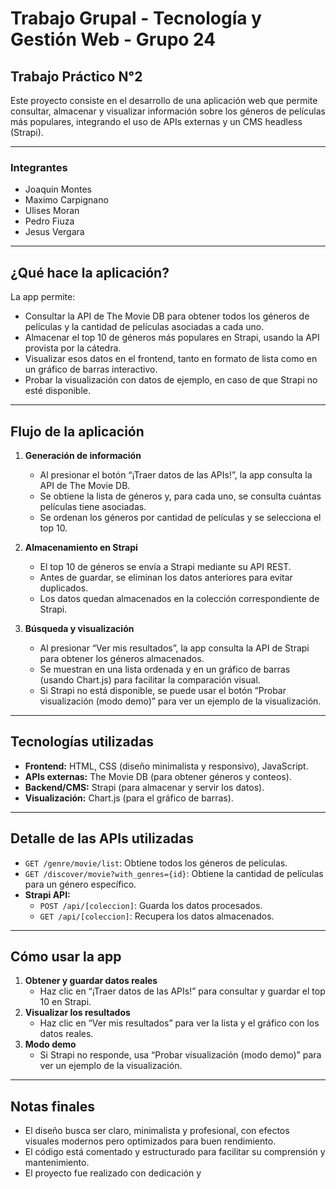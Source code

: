# Trabajo Grupal - Tecnología y Gestión Web - Grupo 24

## Trabajo Práctico N°2

Este proyecto consiste en el desarrollo de una aplicación web que permite consultar, almacenar y visualizar información sobre los géneros de películas más populares, integrando el uso de APIs externas y un CMS headless (Strapi).

---

### **Integrantes**
- Joaquin Montes
- Maximo Carpignano
- Ulises Moran
- Pedro Fiuza
- Jesus Vergara

---

## ¿Qué hace la aplicación?

La app permite:
- Consultar la API de The Movie DB para obtener todos los géneros de películas y la cantidad de películas asociadas a cada uno.
- Almacenar el top 10 de géneros más populares en Strapi, usando la API provista por la cátedra.
- Visualizar esos datos en el frontend, tanto en formato de lista como en un gráfico de barras interactivo.
- Probar la visualización con datos de ejemplo, en caso de que Strapi no esté disponible.

---

## **Flujo de la aplicación**

1. **Generación de información**
   - Al presionar el botón “¡Traer datos de las APIs!”, la app consulta la API de The Movie DB.
   - Se obtiene la lista de géneros y, para cada uno, se consulta cuántas películas tiene asociadas.
   - Se ordenan los géneros por cantidad de películas y se selecciona el top 10.

2. **Almacenamiento en Strapi**
   - El top 10 de géneros se envía a Strapi mediante su API REST.
   - Antes de guardar, se eliminan los datos anteriores para evitar duplicados.
   - Los datos quedan almacenados en la colección correspondiente de Strapi.

3. **Búsqueda y visualización**
   - Al presionar “Ver mis resultados”, la app consulta la API de Strapi para obtener los géneros almacenados.
   - Se muestran en una lista ordenada y en un gráfico de barras (usando Chart.js) para facilitar la comparación visual.
   - Si Strapi no está disponible, se puede usar el botón “Probar visualización (modo demo)” para ver un ejemplo de la visualización.

---

## **Tecnologías utilizadas**

- **Frontend:** HTML, CSS (diseño minimalista y responsivo), JavaScript.
- **APIs externas:** The Movie DB (para obtener géneros y conteos).
- **Backend/CMS:** Strapi (para almacenar y servir los datos).
- **Visualización:** Chart.js (para el gráfico de barras).

---

## **Detalle de las APIs utilizadas**

- `GET /genre/movie/list`: Obtiene todos los géneros de películas.
- `GET /discover/movie?with_genres={id}`: Obtiene la cantidad de películas para un género específico.
- **Strapi API:**  
  - `POST /api/[coleccion]`: Guarda los datos procesados.
  - `GET /api/[coleccion]`: Recupera los datos almacenados.

---

## **Cómo usar la app**

1. **Obtener y guardar datos reales**
   - Haz clic en “¡Traer datos de las APIs!” para consultar y guardar el top 10 en Strapi.
2. **Visualizar los resultados**
   - Haz clic en “Ver mis resultados” para ver la lista y el gráfico con los datos reales.
3. **Modo demo**
   - Si Strapi no responde, usa “Probar visualización (modo demo)” para ver un ejemplo de la visualización.

---

## **Notas finales**

- El diseño busca ser claro, minimalista y profesional, con efectos visuales modernos pero optimizados para buen rendimiento.
- El código está comentado y estructurado para facilitar su comprensión y mantenimiento.
- El proyecto fue realizado con dedicación y
